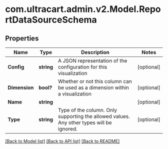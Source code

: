 # com.ultracart.admin.v2.Model.ReportDataSourceSchema
## Properties

Name | Type | Description | Notes
------------ | ------------- | ------------- | -------------
**Config** | **string** | A JSON representation of the configuration for this visualization | [optional] 
**Dimension** | **bool?** | Whether or not this column can be used as a dimension within a visualization | [optional] 
**Name** | **string** |  | [optional] 
**Type** | **string** | Type of the column.  Only supporting the allowed values.  Any other types will be ignored. | [optional] 


[[Back to Model list]](../README.md#documentation-for-models) [[Back to API list]](../README.md#documentation-for-api-endpoints) [[Back to README]](../README.md)

